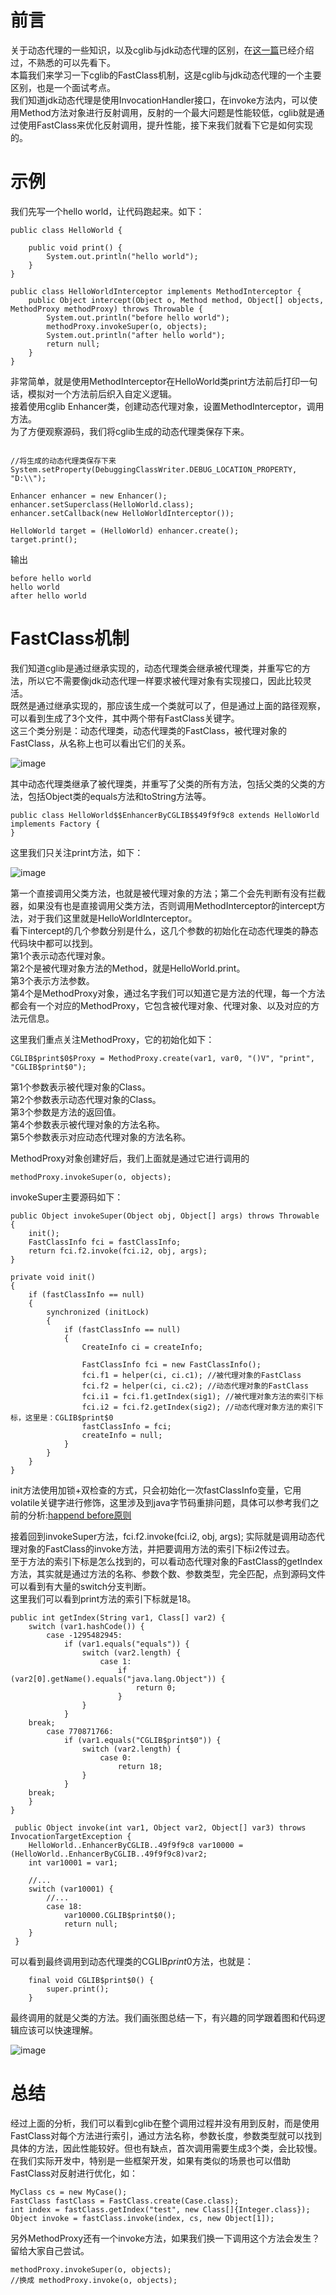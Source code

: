 # 前言    
关于动态代理的一些知识，以及cglib与jdk动态代理的区别，在[这一篇](https://github.com/jmilktea/jtea/blob/master/%E9%9D%A2%E8%AF%95/jdk%E5%8A%A8%E6%80%81%E4%BB%A3%E7%90%86%E4%B8%8Ecglib.md)已经介绍过，不熟悉的可以先看下。    
本篇我们来学习一下cglib的FastClass机制，这是cglib与jdk动态代理的一个主要区别，也是一个面试考点。          
我们知道jdk动态代理是使用InvocationHandler接口，在invoke方法内，可以使用Method方法对象进行反射调用，反射的一个最大问题是性能较低，cglib就是通过使用FastClass来优化反射调用，提升性能，接下来我们就看下它是如何实现的。     

# 示例     
我们先写一个hello world，让代码跑起来。如下：    
```
public class HelloWorld {

	public void print() {
		System.out.println("hello world");
	}
}

public class HelloWorldInterceptor implements MethodInterceptor {
	public Object intercept(Object o, Method method, Object[] objects, MethodProxy methodProxy) throws Throwable {
		System.out.println("before hello world");
		methodProxy.invokeSuper(o, objects);
		System.out.println("after hello world");
		return null;
	}
}
```

非常简单，就是使用MethodInterceptor在HelloWorld类print方法前后打印一句话，模拟对一个方法前后织入自定义逻辑。    
接着使用cglib Enhancer类，创建动态代理对象，设置MethodInterceptor，调用方法。   
为了方便观察源码，我们将cglib生成的动态代理类保存下来。     
```

//将生成的动态代理类保存下来
System.setProperty(DebuggingClassWriter.DEBUG_LOCATION_PROPERTY, "D:\\");

Enhancer enhancer = new Enhancer();
enhancer.setSuperclass(HelloWorld.class);
enhancer.setCallback(new HelloWorldInterceptor());

HelloWorld target = (HelloWorld) enhancer.create();
target.print();
```

输出
```
before hello world
hello world
after hello world
```

# FastClass机制    
我们知道cglib是通过继承实现的，动态代理类会继承被代理类，并重写它的方法，所以它不需要像jdk动态代理一样要求被代理对象有实现接口，因此比较灵活。    
既然是通过继承实现的，那应该生成一个类就可以了，但是通过上面的路径观察，可以看到生成了3个文件，其中两个带有FastClass关键字。       
这三个类分别是：动态代理类，动态代理类的FastClass，被代理对象的FastClass，从名称上也可以看出它们的关系。     

![image](https://github.com/jmilktea/jtea/blob/master/%E5%9F%BA%E7%A1%80/images/fc-1.png)     

其中动态代理类继承了被代理类，并重写了父类的所有方法，包括父类的父类的方法，包括Object类的equals方法和toString方法等。    
```
public class HelloWorld$$EnhancerByCGLIB$$49f9f9c8 extends HelloWorld implements Factory {
}
```

这里我们只关注print方法，如下：   

![image](https://github.com/jmilktea/jtea/blob/master/%E5%9F%BA%E7%A1%80/images/fc-2.png)    

第一个直接调用父类方法，也就是被代理对象的方法；第二个会先判断有没有拦截器，如果没有也是直接调用父类方法，否则调用MethodInterceptor的intercept方法，对于我们这里就是HelloWorldInterceptor。    
看下intercept的几个参数分别是什么，这几个参数的初始化在动态代理类的静态代码块中都可以找到。   
第1个表示动态代理对象。   
第2个是被代理对象方法的Method，就是HelloWorld.print。   
第3个表示方法参数。    
第4个是MethodProxy对象，通过名字我们可以知道它是方法的代理，每一个方法都会有一个对应的MethodProxy，它包含被代理对象、代理对象、以及对应的方法元信息。     

这里我们重点关注MethodProxy，它的初始化如下：    
```
CGLIB$print$0$Proxy = MethodProxy.create(var1, var0, "()V", "print", "CGLIB$print$0");       
```
第1个参数表示被代理对象的Class。      
第2个参数表示动态代理对象的Class。        
第3个参数是方法的返回值。   
第4个参数表示被代理对象的方法名称。   
第5个参数表示对应动态代理对象的方法名称。      

MethodProxy对象创建好后，我们上面就是通过它进行调用的    
```
methodProxy.invokeSuper(o, objects);
```

invokeSuper主要源码如下：     
```
public Object invokeSuper(Object obj, Object[] args) throws Throwable {
    init();
    FastClassInfo fci = fastClassInfo;
    return fci.f2.invoke(fci.i2, obj, args);
}

private void init()
{
    if (fastClassInfo == null)
    {
        synchronized (initLock)
        {
            if (fastClassInfo == null)
            {
                CreateInfo ci = createInfo;

                FastClassInfo fci = new FastClassInfo();
                fci.f1 = helper(ci, ci.c1); //被代理对象的FastClass
                fci.f2 = helper(ci, ci.c2); //动态代理对象的FastClass
                fci.i1 = fci.f1.getIndex(sig1); //被代理对象方法的索引下标
                fci.i2 = fci.f2.getIndex(sig2); //动态代理对象方法的索引下标，这里是：CGLIB$print$0 
                fastClassInfo = fci;
                createInfo = null;
            }
        }
    }
}
```
init方法使用加锁+双检查的方式，只会初始化一次fastClassInfo变量，它用volatile关键字进行修饰，这里涉及到java字节码重排问题，具体可以参考我们之前的分析:[happend before原则](https://github.com/jmilktea/jtea/blob/master/%E5%9F%BA%E7%A1%80/happend%20before%E5%8E%9F%E5%88%99.md)     

接着回到invokeSuper方法，fci.f2.invoke(fci.i2, obj, args); 实际就是调用动态代理对象的FastClass的invoke方法，并把要调用方法的索引下标i2传过去。   
至于方法的索引下标是怎么找到的，可以看动态代理对象的FastClass的getIndex方法，其实就是通过方法的名称、参数个数、参数类型，完全匹配，点到源码文件可以看到有大量的switch分支判断。    
这里我们可以看到print方法的索引下标就是18。     
```
public int getIndex(String var1, Class[] var2) {
    switch (var1.hashCode()) {
        case -1295482945:
            if (var1.equals("equals")) {
                switch (var2.length) {
                    case 1:
                        if (var2[0].getName().equals("java.lang.Object")) {
                            return 0;
                        }
                }
            }
	break;
        case 770871766:
            if (var1.equals("CGLIB$print$0")) {
                switch (var2.length) {
                    case 0:
                        return 18;
                }
            }
	break;
    }
}
```
```
 public Object invoke(int var1, Object var2, Object[] var3) throws InvocationTargetException {
    HelloWorld..EnhancerByCGLIB..49f9f9c8 var10000 = (HelloWorld..EnhancerByCGLIB..49f9f9c8)var2;
    int var10001 = var1;

    //...
    switch (var10001) {                
        //...
        case 18:
            var10000.CGLIB$print$0();
            return null;
    }
 }    
```

可以看到最终调用到动态代理类的CGLIB$print$0方法，也就是：
```
    final void CGLIB$print$0() {
        super.print();
    }
```
最终调用的就是父类的方法。我们画张图总结一下，有兴趣的同学跟着图和代码逻辑应该可以快速理解。   

![image](https://github.com/jmilktea/jtea/blob/master/%E5%9F%BA%E7%A1%80/images/fc-3.png)     


# 总结    
经过上面的分析，我们可以看到cglib在整个调用过程并没有用到反射，而是使用FastClass对每个方法进行索引，通过方法名称，参数长度，参数类型就可以找到具体的方法，因此性能较好。但也有缺点，首次调用需要生成3个类，会比较慢。在我们实际开发中，特别是一些框架开发，如果有类似的场景也可以借助FastClass对反射进行优化，如：   
```
MyClass cs = new MyCase();
FastClass fastClass = FastClass.create(Case.class);
int index = fastClass.getIndex("test", new Class[]{Integer.class});
Object invoke = fastClass.invoke(index, cs, new Object[1]);
```

另外MethodProxy还有一个invoke方法，如果我们换一下调用这个方法会发生？留给大家自己尝试。    
```
methodProxy.invokeSuper(o, objects);
//换成 methodProxy.invoke(o, objects);
```
















